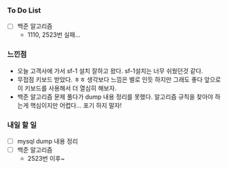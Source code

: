 ### To Do List

- [ ] 백준 알고리즘
  - 1110, 2523번 실패...

### 느낀점

- 오늘 고객사에 가서 sf-1 설치 잘하고 왔다. sf-1설치는 너무 쉬웠던것 같다.
- 무접점 키보드 받았다. ㅎㅎ 생각보다 느낌은 별로 인듯 하지만 그래도 좋다 앞으로 이 키보드를 사용해서 더 열심히 해보자.
- 백준 알고리즘 문제 풀다가 dump 내용 정리를 못했다. 알고리즘 규칙을 찾아야 하는게 핵심이지만 어렵다... 포기 하지 말자!

### 내일 할 일

- [ ] mysql dump 내용 정리
- [ ] 백준 알고리즘
  - 2523번 이후~